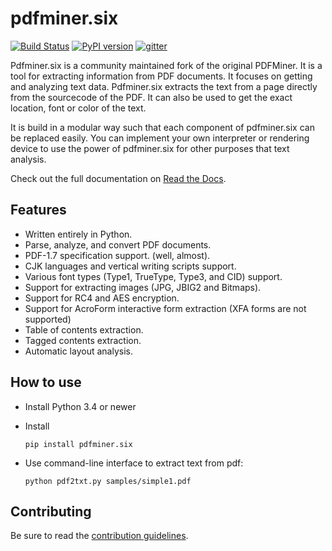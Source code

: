 pdfminer.six
============

[![Build Status](https://travis-ci.org/pdfminer/pdfminer.six.svg?branch=master)](https://travis-ci.org/pdfminer/pdfminer.six)
[![PyPI version](https://img.shields.io/pypi/v/pdfminer.six.svg)](https://pypi.python.org/pypi/pdfminer.six/)
[![gitter](https://badges.gitter.im/pdfminer-six/Lobby.svg)](https://gitter.im/pdfminer-six/Lobby?utm_source=badge&utm_medium)

Pdfminer.six is a community maintained fork of the original PDFMiner. It is a
tool for extracting information from PDF documents. It focuses on getting
and analyzing text data. Pdfminer.six extracts the text from a page directly
from the sourcecode of the PDF. It can also be used to get the exact location, 
font or color of the text. 

It is build in a modular way such that each component of pdfminer.six can be
replaced easily. You can implement your own interpreter or rendering device
to use the power of pdfminer.six for other purposes that text analysis. 

Check out the full documentation on
[Read the Docs](https://pdfminersix.readthedocs.io).


Features
--------

 * Written entirely in Python.
 * Parse, analyze, and convert PDF documents.
 * PDF-1.7 specification support. (well, almost).
 * CJK languages and vertical writing scripts support.
 * Various font types (Type1, TrueType, Type3, and CID) support.
 * Support for extracting images (JPG, JBIG2 and Bitmaps).
 * Support for RC4 and AES encryption.
 * Support for AcroForm interactive form extraction (XFA forms are not supported)
 * Table of contents extraction.
 * Tagged contents extraction.
 * Automatic layout analysis.


How to use
----------

 * Install Python 3.4 or newer
 * Install

    `pip install pdfminer.six`

 * Use command-line interface to extract text from pdf:

    `python pdf2txt.py samples/simple1.pdf`


Contributing
------------

Be sure to read the [contribution guidelines](https://github.com/pdfminer/pdfminer.six/blob/master/CONTRIBUTING.md). 
